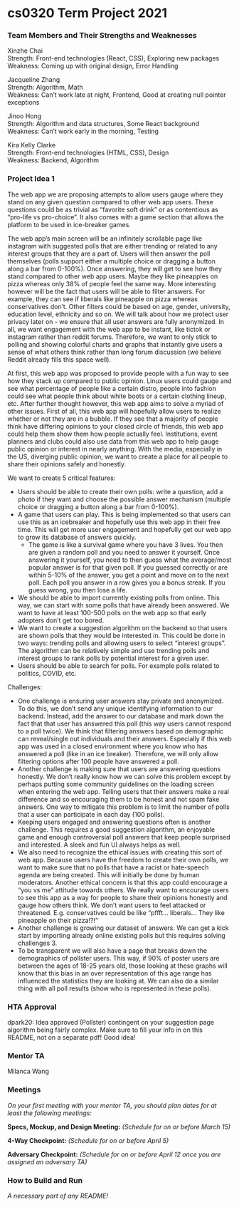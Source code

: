 # cs0320 Term Project 2021

### Team Members and Their Strengths and Weaknesses

Xinzhe Chai\
Strength: Front-end technologies (React, CSS), Exploring new packages\
Weakness: Coming up with original design, Error Handling

Jacqueline Zhang\
Strength: Algorithm, Math\
Weakness: Can’t work late at night, Frontend, Good at creating null pointer exceptions

Jinoo Hong\
Strength: Algorithm and data structures, Some React background\
Weakness: Can’t work early in the morning, Testing

Kira Kelly Clarke\
Strength: Front-end technologies (HTML, CSS), Design\
Weakness: Backend, Algorithm

### Project Idea 1
The web app we are proposing attempts to allow users gauge where they stand on any given question compared to other web app users. These questions could be as trivial as “favorite soft drink” or as contentious as “pro-life vs pro-choice”. It also comes with a game section that allows the platform to be used in ice-breaker games.

The web app’s main screen will be an infinitely scrollable page like instagram with suggested polls that are either trending or related to any interest groups that they are a part of. Users will then answer the poll themselves (polls support either a multiple choice or dragging a button along a bar from 0-100%). Once answering, they will get to see how they stand compared to other web app users. Maybe they like pineapples on pizza whereas only 38% of people feel the same way. More interesting however will be the fact that users will be able to filter answers. For example, they can see if liberals like pineapple on pizza whereas conservatives don’t. Other filters could be based on age, gender, university, education level, ethnicity and so on. We will talk about how we protect user privacy later on - we ensure that all user answers are fully anonymized. In all, we want engagement with the web app to be instant, like tictok or instagram rather than reddit forums. Therefore, we want to only stick to polling and showing colorful charts and graphs that instantly give users a sense of what others think rather than long forum discussion (we believe Reddit already fills this space well).

At first, this web app was proposed to provide people with a fun way to see how they stack up compared to public opinion. Linux users could gauge and see what percentage of people like a certain distro, people into fashion could see what people think about white boots or a certain clothing lineup, etc. After further thought however, this web app aims to solve a myriad of other issues. First of all, this web app will hopefully allow users to realize whether or not they are in a bubble. If they see that a majority of people think have differing opinions to your closed circle of friends, this web app could help them show them how people actually feel. Institutions, event planners and clubs could also use data from this web app to help gauge public opinion or interest in nearly anything. With the media, especially in the US, diverging public opinion, we want to create a place for all people to share their opinions safely and honestly.

We want to create 5 critical features:
- Users should be able to create their own polls: write a question, add a photo if they want and choose the possible answer mechanism (multiple choice or dragging a button along a bar from 0-100%).
- A game that users can play. This is being implemented so that users can use this as an icebreaker and hopefully use this web app in their free time. This will get more user engagement and hopefully get our web app to grow its database of answers quickly.
    - The game is like a survival game where you have 3 lives. You then are given a random poll and you need to answer it yourself. Once answering it yourself, you need to then guess what the average/most popular answer is for that given poll. If you guessed correctly or are within 5-10% of the answer, you get a point and move
      on to the next poll. Each poll you answer in a row gives you a bonus streak. If you
      guess wrong, you then lose a life.
- We should be able to import currently existing polls from online. This way, we can start
  with some polls that have already been answered. We want to have at least 100-500 polls
  on the web app so that early adopters don’t get too bored.
- We want to create a suggestion algorithm on the backend so that users are shown polls
  that they would be interested in. This could be done in two ways: trending polls and allowing users to select “interest groups”. The algorithm can be relatively simple and use trending polls and interest groups to rank polls by potential interest for a given user.
- Users should be able to search for polls. For example polls related to politics, COVID, etc.

Challenges:
- One challenge is ensuring user answers stay private and anonymized. To do this, we don’t send any unique identifying information to our backend. Instead, add the answer to our database and mark down the fact that that user has answered this poll (this way users cannot respond to a poll twice). We think that filtering answers based on demographic can reveal/single out individuals and their answers. Especially if this web app was used in a closed environment where you know who has answered a poll (like in an ice breaker). Therefore, we will only allow filtering options after 100 people have answered a poll.
- Another challenge is making sure that users are answering questions honestly. We don’t really know how we can solve this problem except by perhaps putting some community guidelines on the loading screen when entering the web app. Telling users that their answers make a real difference and so encouraging them to be honest and not spam fake answers. One way to mitigate this problem is to limit the number of polls that a user can participate in each day (100 polls).
- Keeping users engaged and answering questions often is another challenge. This requires a good suggestion algorithm, an enjoyable game and enough controversial poll answers that keep people surprised and interested. A sleek and fun UI always helps as well.
- We also need to recognize the ethical issues with creating this sort of web app. Because users have the freedom to create their own polls, we want to make sure that no polls that have a racist or hate-speech agenda are being created. This will initially be done by human moderators. Another ethical concern is that this app could encourage a “you vs me” attitude towards others. We really want to encourage users to see this app as a way for people to share their opinions honestly and gauge how others think. We don’t want users to feel attacked or threatened. E.g. conservatives could be like “pffft... liberals... They like pineapple on their pizza!?!”
- Another challenge is growing our dataset of answers. We can get a kick start by importing already online existing polls but this requires solving challenges 3.
- To be transparent we will also have a page that breaks down the demographics of pollster users. This way, if 90% of poster users are between the ages of 18-25 years old, those looking at these graphs will know that this bias in an over representation of this age range has influenced the statistics they are looking at. We can also do a similar thing with all poll results (show who is represented in these polls).

### HTA Approval
dpark20: Idea approved (Pollster) contingent on your suggestion page algorithm being fairly complex. Make sure to fill your info in on this README, not on a separate pdf! Good idea!

### Mentor TA
Milanca Wang

### Meetings
_On your first meeting with your mentor TA, you should plan dates for at least the following meetings:_

**Specs, Mockup, and Design Meeting:** _(Schedule for on or before March 15)_

**4-Way Checkpoint:** _(Schedule for on or before April 5)_

**Adversary Checkpoint:** _(Schedule for on or before April 12 once you are assigned an adversary TA)_

### How to Build and Run
_A necessary part of any README!_
